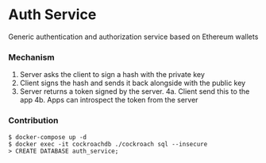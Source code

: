 # Auth Service

Generic authentication and authorization service based on Ethereum wallets

### Mechanism

1. Server asks the client to sign a hash with the private key
2. Client signs the hash and sends it back alongside with the public key
3. Server returns a token signed by the server.
4a. Client send this to the app 
4b. Apps can introspect the token from the server

### Contribution

```
$ docker-compose up -d
$ docker exec -it cockroachdb ./cockroach sql --insecure
> CREATE DATABASE auth_service;
```
